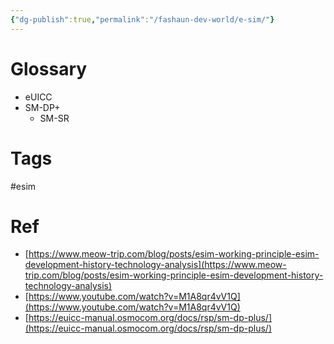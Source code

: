 ```yaml
---
{"dg-publish":true,"permalink":"/fashaun-dev-world/e-sim/"}
---
```


# Glossary

- eUICC
- SM-DP+
    - SM-SR

# Tags

#esim

# Ref

- [https://www.meow-trip.com/blog/posts/esim-working-principle-esim-development-history-technology-analysis](https://www.meow-trip.com/blog/posts/esim-working-principle-esim-development-history-technology-analysis)
- [https://www.youtube.com/watch?v=M1A8qr4vV1Q](https://www.youtube.com/watch?v=M1A8qr4vV1Q)
- [https://euicc-manual.osmocom.org/docs/rsp/sm-dp-plus/](https://euicc-manual.osmocom.org/docs/rsp/sm-dp-plus/)